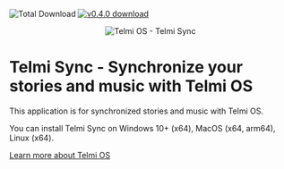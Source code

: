 ![Total Download](https://img.shields.io/github/downloads/DantSu/Telmi-Sync/total.svg) [![v0.4.0 download](https://img.shields.io/github/downloads/DantSu/Telmi-Sync/0.4.0/total.svg)](https://github.com/DantSu/Telmi-Sync/releases/tag/0.4.0)

<p align="center"><img = src="https://dantsu.com/files/Telmi_MiyooPC.jpg" alt="Telmi OS - Telmi Sync" /></p>

# Telmi Sync - Synchronize your stories and music with Telmi OS

This application is for synchronized stories and music with Telmi OS.

You can install Telmi Sync on Windows 10+ (x64), MacOS (x64, arm64), Linux (x64).

[Learn more about Telmi OS](https://github.com/DantSu/Telmi-story-teller)
